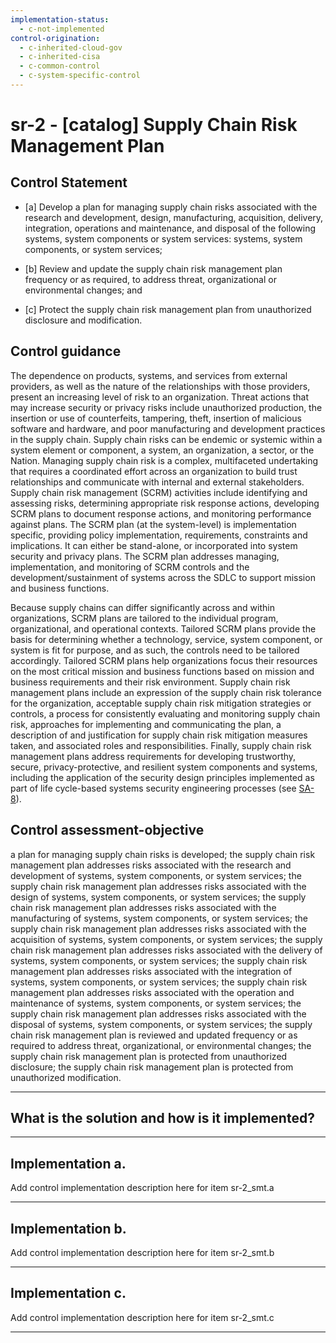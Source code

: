```yaml
---
implementation-status:
  - c-not-implemented
control-origination:
  - c-inherited-cloud-gov
  - c-inherited-cisa
  - c-common-control
  - c-system-specific-control
---
```


# sr-2 - \[catalog\] Supply Chain Risk Management Plan

## Control Statement

- \[a\] Develop a plan for managing supply chain risks associated with the research and development, design, manufacturing, acquisition, delivery, integration, operations and maintenance, and disposal of the following systems, system components or system services: systems, system components, or system services;

- \[b\] Review and update the supply chain risk management plan frequency or as required, to address threat, organizational or environmental changes; and

- \[c\] Protect the supply chain risk management plan from unauthorized disclosure and modification.

## Control guidance

The dependence on products, systems, and services from external providers, as well as the nature of the relationships with those providers, present an increasing level of risk to an organization. Threat actions that may increase security or privacy risks include unauthorized production, the insertion or use of counterfeits, tampering, theft, insertion of malicious software and hardware, and poor manufacturing and development practices in the supply chain. Supply chain risks can be endemic or systemic within a system element or component, a system, an organization, a sector, or the Nation. Managing supply chain risk is a complex, multifaceted undertaking that requires a coordinated effort across an organization to build trust relationships and communicate with internal and external stakeholders. Supply chain risk management (SCRM) activities include identifying and assessing risks, determining appropriate risk response actions, developing SCRM plans to document response actions, and monitoring performance against plans. The SCRM plan (at the system-level) is implementation specific, providing policy implementation, requirements, constraints and implications. It can either be stand-alone, or incorporated into system security and privacy plans. The SCRM plan addresses managing, implementation, and monitoring of SCRM controls and the development/sustainment of systems across the SDLC to support mission and business functions.

Because supply chains can differ significantly across and within organizations, SCRM plans are tailored to the individual program, organizational, and operational contexts. Tailored SCRM plans provide the basis for determining whether a technology, service, system component, or system is fit for purpose, and as such, the controls need to be tailored accordingly. Tailored SCRM plans help organizations focus their resources on the most critical mission and business functions based on mission and business requirements and their risk environment. Supply chain risk management plans include an expression of the supply chain risk tolerance for the organization, acceptable supply chain risk mitigation strategies or controls, a process for consistently evaluating and monitoring supply chain risk, approaches for implementing and communicating the plan, a description of and justification for supply chain risk mitigation measures taken, and associated roles and responsibilities. Finally, supply chain risk management plans address requirements for developing trustworthy, secure, privacy-protective, and resilient system components and systems, including the application of the security design principles implemented as part of life cycle-based systems security engineering processes (see [SA-8](#sa-8)).

## Control assessment-objective

a plan for managing supply chain risks is developed;
the supply chain risk management plan addresses risks associated with the research and development of systems, system components, or system services;
the supply chain risk management plan addresses risks associated with the design of systems, system components, or system services;
the supply chain risk management plan addresses risks associated with the manufacturing of systems, system components, or system services;
the supply chain risk management plan addresses risks associated with the acquisition of systems, system components, or system services;
the supply chain risk management plan addresses risks associated with the delivery of systems, system components, or system services;
the supply chain risk management plan addresses risks associated with the integration of systems, system components, or system services;
the supply chain risk management plan addresses risks associated with the operation and maintenance of systems, system components, or system services;
the supply chain risk management plan addresses risks associated with the disposal of systems, system components, or system services;
the supply chain risk management plan is reviewed and updated frequency or as required to address threat, organizational, or environmental changes;
the supply chain risk management plan is protected from unauthorized disclosure;
the supply chain risk management plan is protected from unauthorized modification.

______________________________________________________________________

## What is the solution and how is it implemented?

<!-- Please leave this section blank and enter implementation details in the parts below. -->

______________________________________________________________________

## Implementation a.

Add control implementation description here for item sr-2_smt.a

______________________________________________________________________

## Implementation b.

Add control implementation description here for item sr-2_smt.b

______________________________________________________________________

## Implementation c.

Add control implementation description here for item sr-2_smt.c

______________________________________________________________________
